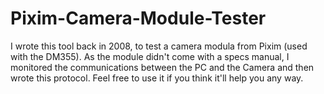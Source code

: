 # Pixim-Camera-Module-Tester
I wrote this tool back in 2008, to test a camera modula from Pixim (used with the DM355). As the module didn't come with a specs manual, I monitored the communications between the PC and the Camera and then wrote this protocol. Feel free to use it if you think it'll help you any way.
